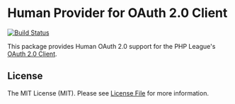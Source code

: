 # Human Provider for OAuth 2.0 Client

[![Build Status](https://travis-ci.org/indibeast/oauth2-human.svg)](https://travis-ci.org/indibeast/oauth2-human)

This package provides Human OAuth 2.0 support for the PHP League's [OAuth 2.0 Client](https://github.com/thephpleague/oauth2-client).

## License

The MIT License (MIT). Please see [License File](https://github.com/indibeast/oauth2-human/blob/master/LICENSE) for more information.